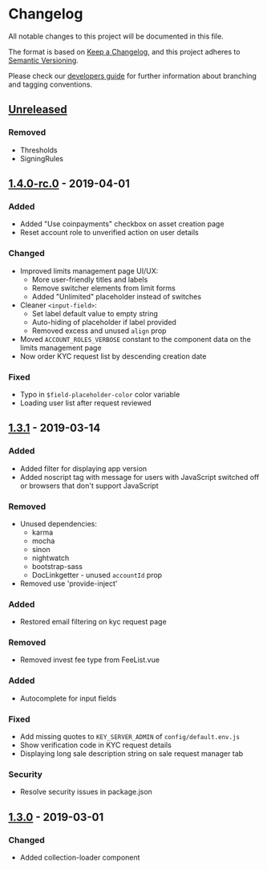 # Changelog
All notable changes to this project will be documented in this file.

The format is based on [Keep a Changelog](https://keepachangelog.com/en/1.0.0/),
and this project adheres to [Semantic Versioning](https://semver.org/spec/v2.0.0.html).

Please check our [developers guide](https://gitlab.com/tokend/developers-guide)
for further information about branching and tagging conventions.

## [Unreleased]
### Removed
- Thresholds
- SigningRules

## [1.4.0-rc.0] - 2019-04-01
### Added
- Added "Use coinpayments" checkbox on asset creation page
- Reset account role to unverified action on user details

### Changed
- Improved limits management page UI/UX:
  - More user-friendly titles and labels
  - Remove switcher elements from limit forms
  - Added "Unlimited" placeholder instead of switches
- Cleaner `<input-field>`:
  - Set label default value to empty string
  - Auto-hiding of placeholder if label provided
  - Removed excess and unused `align` prop
- Moved `ACCOUNT_ROLES_VERBOSE` constant to the component data on the limits
  management page
- Now order KYC request list by descending creation date

### Fixed
- Typo in `$field-placeholder-color` color variable
- Loading user list after request reviewed

## [1.3.1] - 2019-03-14
### Added
- Added filter for displaying app version
- Added noscript tag with message for users with JavaScript switched off or browsers that don't support JavaScript

### Removed
- Unused dependencies:
  - karma
  - mocha
  - sinon
  - nightwatch
  - bootstrap-sass
  - DocLinkgetter - unused `accountId` prop
- Removed use 'provide-inject'

### Added
- Restored email filtering on kyc request page

### Removed
- Removed invest fee type from FeeList.vue

### Added
- Autocomplete for input fields

### Fixed
- Add missing quotes to `KEY_SERVER_ADMIN` of `config/default.env.js`
- Show verification code in KYC request details
- Displaying long sale description string on sale request manager tab

### Security
- Resolve security issues in package.json

## [1.3.0] - 2019-03-01

[Unreleased]: https://github.com/tokend/admin-panel/compare/1.4.0-rc.0...HEAD
[1.4.0-rc.0]: https://github.com/tokend/admin-panel/compare/1.3.1...1.4.0-rc.0
[1.3.1]: https://github.com/tokend/admin-panel/compare/1.3.0...1.3.1
[1.3.0]: https://github.com/tokend/admin-panel/releases/tag/1.3.0

### Changed
- Added collection-loader component

